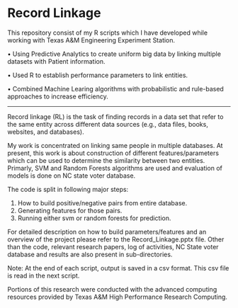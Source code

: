 # Record Linkage

This repository consist of my R scripts which I have developed while working with Texas A&M Engineering Experiment Station.

• Using Predictive Analytics to create uniform big data by linking multiple datasets with Patient information.

• Used R to establish performance parameters to link entities.

• Combined Machine Learing algorithms with probabilistic and rule-based approaches to increase efficiency.

_______________________________________________________________________________________________________________________________________

Record linkage (RL) is the task of finding records in a data set that refer to the same entity across different data sources (e.g., data files, books, websites, and databases).

My work is concentrated on linking same people in multiple databases. At present, this work is about construction of different features/parameters which can be used to determine the similarity between two entities. Primarly, SVM and Random Forests algorithms are used and evaluation of models is done on NC state voter database.

The code is split in following major steps:
1) How to build positive/negative pairs from entire database.
2) Generating features for those pairs.
3) Running either svm or random forests for prediction.

For detailed description on how to build parameters/features and an overview of the project please refer to the Record_Linkage.pptx file.
Other than the code, relevant research papers, log of activities, NC State voter database and results are also present in sub-directories.

Note: At the end of each script, output is saved in a csv format. This csv file is read in the next script.

Portions of this research were conducted with the advanced computing resources provided by Texas A&M High Performance Research Computing.
